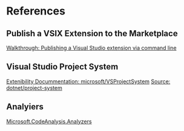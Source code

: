 # References

## Publish a VSIX Extension to the Marketplace
[Walkthrough: Publishing a Visual Studio extension via command line](https://learn.microsoft.com/en-us/visualstudio/extensibility/walkthrough-publishing-a-visual-studio-extension-via-command-line?view=vs-2022)

## Visual Studio Project System

[Extenibility Docummentation: microsoft/VSProjectSystem](https://github.com/microsoft/VSProjectSystem)
[Source: dotnet/project-system](https://github.com/dotnet/project-system)


## Analyiers

[Microsoft.CodeAnalysis.Analyzers](https://github.com/dotnet/roslyn-analyzers/blob/main/src/Microsoft.CodeAnalysis.Analyzers/Microsoft.CodeAnalysis.Analyzers.md)
